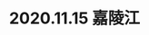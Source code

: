 ---
title: 2020.11.15 嘉陵江

albums: [
		["http://songxj01.gitee.io/image/photography/201115_嘉陵江/jialingjiang_1.webp", "重庆-嘉陵江"],
        ["http://songxj01.gitee.io/image/photography/201115_嘉陵江/jialingjiang_2.webp", "重庆-嘉陵江"],
        ["http://songxj01.gitee.io/image/photography/201115_嘉陵江/jialingjiang_3.webp", "重庆-嘉陵江"],
        ["http://songxj01.gitee.io/image/photography/201115_嘉陵江/jialingjiang_4.webp", "重庆-嘉陵江"],
        ["http://songxj01.gitee.io/image/photography/201115_嘉陵江/jialingjiang_5.webp", "重庆-嘉陵江"],
	]
---